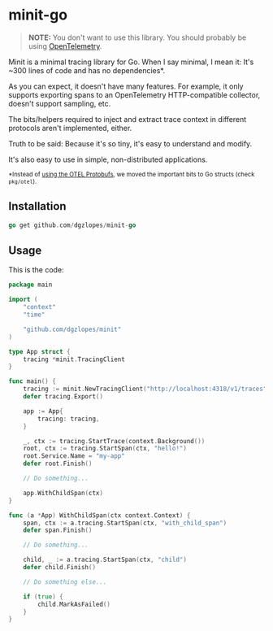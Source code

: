 # minit-go

> **NOTE:** You don't want to use this library. You should probably be using [OpenTelemetry](https://opentelemetry.io/).

Minit is a minimal tracing library for Go. When I say minimal, I mean it: It's ~300 lines of code and has no dependencies*.

As you can expect, it doesn't have many features. For example, it only supports exporting spans to an OpenTelemetry HTTP-compatible collector, doesn't support sampling, etc. 

The bits/helpers required to inject and extract trace context in different protocols aren't implemented, either. 

Truth to be said: Because it's so tiny, it's easy to understand and modify. 

It's also easy to use in simple, non-distributed applications.

<small>*Instead of [using the OTEL Protobufs](https://gist.github.com/dgzlopes/831a393c8071193b50165df9b72d3653), we moved the important bits to Go structs (check `pkg/otel`).</small>

## Installation

```go
go get github.com/dgzlopes/minit-go
```

## Usage

This is the code:
```go
package main

import (
	"context"
	"time"

	"github.com/dgzlopes/minit"
)

type App struct {
	tracing *minit.TracingClient
}

func main() {
	tracing := minit.NewTracingClient("http://localhost:4318/v1/traces")
	defer tracing.Export()

	app := App{
		tracing: tracing,
	}

	_, ctx := tracing.StartTrace(context.Background())
	root, ctx := tracing.StartSpan(ctx, "hello!")
	root.Service.Name = "my-app"
	defer root.Finish()

	// Do something...

	app.WithChildSpan(ctx)
}

func (a *App) WithChildSpan(ctx context.Context) {
	span, ctx := a.tracing.StartSpan(ctx, "with_child_span")
	defer span.Finish()

	// Do something...

	child, _ := a.tracing.StartSpan(ctx, "child")
	defer child.Finish()

	// Do something else...

	if (true) {
		child.MarkAsFailed()
	}
}
```